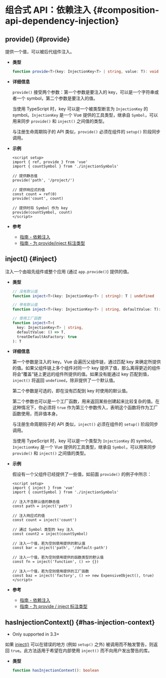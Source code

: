 # 组合式 API：依赖注入 {#composition-api-dependency-injection}

## provide() {#provide}

提供一个值，可以被后代组件注入。

- **类型**

  ```ts
  function provide<T>(key: InjectionKey<T> | string, value: T): void
  ```

- **详细信息**

  `provide()` 接受两个参数：第一个参数是要注入的 key，可以是一个字符串或者一个 symbol，第二个参数是要注入的值。

  当使用 TypeScript 时，key 可以是一个被类型断言为 `InjectionKey` 的 symbol。`InjectionKey` 是一个 Vue 提供的工具类型，继承自 `Symbol`，可以用来同步 `provide()` 和 `inject()` 之间值的类型。

  与注册生命周期钩子的 API 类似，`provide()` 必须在组件的 `setup()` 阶段同步调用。

- **示例**

  ```vue
  <script setup>
  import { ref, provide } from 'vue'
  import { countSymbol } from './injectionSymbols'

  // 提供静态值
  provide('path', '/project/')

  // 提供响应式的值
  const count = ref(0)
  provide('count', count)

  // 提供时将 Symbol 作为 key
  provide(countSymbol, count)
  </script>
  ```

- **参考**
  - [指南 - 依赖注入](/guide/components/provide-inject)
  - [指南 - 为 provide/inject 标注类型](/guide/typescript/composition-api#typing-provide-inject) <sup class="vt-badge ts" />

## inject() {#inject}

注入一个由祖先组件或整个应用 (通过 `app.provide()`) 提供的值。

- **类型**

  ```ts
  // 没有默认值
  function inject<T>(key: InjectionKey<T> | string): T | undefined

  // 带有默认值
  function inject<T>(key: InjectionKey<T> | string, defaultValue: T): T

  // 使用工厂函数
  function inject<T>(
    key: InjectionKey<T> | string,
    defaultValue: () => T,
    treatDefaultAsFactory: true
  ): T
  ```

- **详细信息**

  第一个参数是注入的 key。Vue 会遍历父组件链，通过匹配 key 来确定所提供的值。如果父组件链上多个组件对同一个 key 提供了值，那么离得更近的组件将会“覆盖”链上更远的组件所提供的值。如果没有能通过 key 匹配到值，`inject()` 将返回 `undefined`，除非提供了一个默认值。

  第二个参数是可选的，即在没有匹配到 key 时使用的默认值。

  第二个参数也可以是一个工厂函数，用来返回某些创建起来比较复杂的值。在这种情况下，你必须将 `true` 作为第三个参数传入，表明这个函数将作为工厂函数使用，而非值本身。

  与注册生命周期钩子的 API 类似，`inject()` 必须在组件的 `setup()` 阶段同步调用。

  当使用 TypeScript 时，key 可以是一个类型为 `InjectionKey` 的 symbol。`InjectionKey` 是一个 Vue 提供的工具类型，继承自 `Symbol`，可以用来同步 `provide()` 和 `inject()` 之间值的类型。

- **示例**

  假设有一个父组件已经提供了一些值，如前面 `provide()` 的例子中所示：

  ```vue
  <script setup>
  import { inject } from 'vue'
  import { countSymbol } from './injectionSymbols'

  // 注入不含默认值的静态值
  const path = inject('path')

  // 注入响应式的值
  const count = inject('count')

  // 通过 Symbol 类型的 key 注入
  const count2 = inject(countSymbol)

  // 注入一个值，若为空则使用提供的默认值
  const bar = inject('path', '/default-path')

  // 注入一个值，若为空则使用提供的函数类型的默认值
  const fn = inject('function', () => {})

  // 注入一个值，若为空则使用提供的工厂函数
  const baz = inject('factory', () => new ExpensiveObject(), true)
  </script>
  ```
  
- **参考**
  - [指南 - 依赖注入](/guide/components/provide-inject)
  - [指南 - 为 provide / inject 标注类型](/guide/typescript/composition-api#typing-provide-inject) <sup class="vt-badge ts" />

## hasInjectionContext() {#has-injection-context}

- Only supported in 3.3+

如果 [inject()](#inject) 可以在错误的地方 (例如 `setup()` 之外) 被调用而不触发警告，则返回 `true`。此方法适用于希望在内部使用 `inject()` 而不向用户发出警告的库。

- **类型**

  ```ts
  function hasInjectionContext(): boolean
  ```
